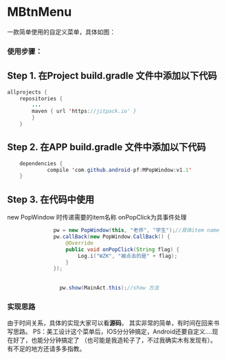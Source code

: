 # MBtnMenu

一款简单使用的自定义菜单，具体如图：

 
<!-- ![Android自定义的效果](http://okbrselg1.bkt.clouddn.com/image/android_menu.png ) -->

### 使用步骤：
## Step 1. 在Project build.gradle 文件中添加以下代码
``` java
allprojects {
	repositories {
		...
		maven { url 'https://jitpack.io' }
		}
	}

```

## Step 2. 在APP build.gradle 文件中添加以下代码
 
``` java
    dependencies {
	         compile 'com.github.android-pf:MPopWindow:v1.1'
	}
```

## Step 3. 在代码中使用
new PopWindow 时传递需要的item名称  onPopClick为具事件处理
``` java
               pw = new PopWindow(this, "老师", "学生");//具体item name
               pw.callBack(new PopWindow.CallBack() {
                   @Override
                   public void onPopClick(String flag) {
                       Log.i("WZK", "被点击的是" + flag);
                   }
               });
               
               
                 pw.show(MainAct.this);//show 方法
```


### 实现思路 
由于时间关系，具体的实现大家可以看**源码**，
其实非常的简单，有时间在回来书写思路。
PS：美工设计这个菜单后，IOS分分钟搞定，Android还要自定义....现在好了，也能分分钟搞定了
（也可能是我造轮子了，不过我确实木有发现有）。
有不足的地方还请多多指教。
 

  <!-- [1]: http://oddbiem8l.bkt.clouddn.com/mvp.png -->
  <!-- [2]: http://oddbiem8l.bkt.clouddn.com/project.png -->
  <!-- [3]: http://oddbiem8l.bkt.clouddn.com/mvp%E4%B8%80%E4%B8%AA%E8%AF%B7%E6%B1%82%E7%9A%84%E8%BF%87%E7%A8%8B.png -->
  <!-- [4]: http://www.jianshu.com/u/aa53f5d59037 -->
  <!-- [5]: http://www.jianshu.com/p/a7635e39c5ac -->
  <!-- [6]: http://www.jianshu.com/p/cc7ae2f96b64 -->
  <!-- [7]: http://www.jianshu.com/p/92ae9fb83e74 -->
